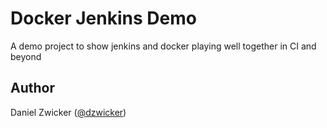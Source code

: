 # Docker Jenkins Demo
A demo project to show jenkins and docker playing well together in CI and beyond

## Author
Daniel Zwicker ([@dzwicker](https://github.com/dzwicker))
